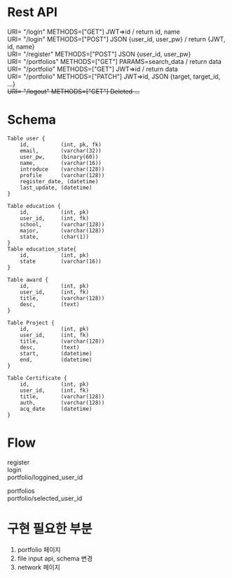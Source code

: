 # Rest API  
URI= "/login"       METHODS=["GET"]     JWT=>id / return id, name  
URI= "/login"       METHODS=["POST"]    JSON {user_id, user_pw} / return {JWT, id, name}  
URI= "/register"    METHODS=["POST"]    JSON {user_id, user_pw}  
URI= "/portfolios"  METHODS=["GET"]     PARAMS=search_data / return data  
URI= "/portfolio"   METHODS=["GET"]     JWT=>id / return data  
URI= "/portfolio"   METHODS=["PATCH"]   JWT=>id, JSON {target, target_id, ...}  
~~URI= "/logout"      METHODS=["GET"]     Deleted ...~~  
  
# Schema  

```
Table user {  
    id,          (int, pk, fk)  
    email,       (varchar(32))  
    user_pw,     (binary(60))  
    name,        (varchar(16))  
    introduce    (varchar(128))  
    profile      (varchar(128))
    register_date, (datetime)  
    last_update, (datetime)  
}
```

```
Table education {  
    id,          (int, pk)  
    user_id,     (int, fk)  
    school,      (varchar(128))  
    major,       (varchar(128))  
    state,       (char(1))  
}  
Table education_state{
    id,          (int, pk)
    state        (varchar(16))
}
```

```
Table award {  
    id,          (int, pk)  
    user_id,     (int, fk)  
    title,       (varchar(128))  
    desc,        (text)  
}  
```

```
Table Project {  
    id,          (int, pk)  
    user_id,     (int, fk)  
    title,       (varchar(128))  
    desc,        (text)  
    start,       (datetime)  
    end,         (datetime)  
}  
```

```
Table Certificate {  
    id,          (int, pk)  
    user_id,     (int, fk)  
    title,       (varchar(128))  
    auth,        (varchar(128))  
    acq_date     (datetime)  
}  
```


# Flow  
register  
login  
portfolio/loggined_user_id  
  
portfolios  
portfolio/selected_user_id  
  
  

# 구현 필요한 부분
1. portfolio 페이지
2. file input api, schema 변경
2. network 페이지